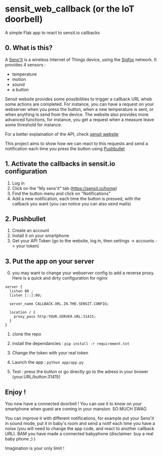 # sensit_web_callback (or the IoT doorbell)
A simple Flak app to react to sensit.io callbacks 

## 0. What is this?

A [Sens'it](https://sensit.io) is a wireless Internet of Things device, using the [Sigfox](http://www.sigfox.com) network. It provides 4 sensors :
 * temperature
 * motion
 * sound
 * a button

Sensit website provides some possibilities to trigger a callback URL wheb some actions are completed.
For instance, you can have a request on your webserver when you press the button, when a new temperature is sent, or when anything is send from the device. The website also provides more advanced functions, for instance, you get a request when a measure leave some threshold for instance. 

For a better explaination of the API, check [sensit website](https://api.sensit.io/v1/) 

This project aims to show how we can react to this requests and send a notification each time you press the button using [Pushbullet](http://www.pushbullet.com)

## 1. Activate the callbacks in sensit.io configuration

1. Log in
2. Click on the "My sens'it" tab  (https://sensit.io/home)
3. Find the button menu and click on "Notifications"
4. Add a new notification, each time the button is pressed, with the callback you want (you can notice you can also send mails)

## 2. Pushbullet

1. Create an account
2. Install it on your smartphone
3. Get your API Token (go to the website, log in, then settings -> accounts -> your token)

## 3. Put the app on your server

0. you may want to change your webserver config to add a reverse proxy. Here is a quick and dirty configuration for nginx

```nginx
server {                                                                    
  listen 80 ;                                                             
  listen [::]:80;                                                         
  
  server_name CALLBACK.URL.IN.THE.SENSIT.CONFIG;                                           
  
  location / {                                                            
    proxy_pass http:YOUR.SERVER.URL:31415;                                  
  }                                                                      
}  
```

1. clone the repo
2. install the dependancies : `pip install -r requirement.txt`

4. Change the token with your real token
5. Launch the app : `python app/app.py` 
6. Test : press the button or go directly go to the adress in your brower (your.URL/button:31415)

## Enjoy !
You now have a connected doorbell ! 
You can use it to know on your smartphone when guest are coming in your mansion.
SO MUCH SWAG

You can improve it with different notifications, for example put your Sens'it in sound mode, put it in baby's room and send a notif each time you have a noise (you will need to change the app code, and react to another callback URL). BAM you have made a connected babyphone (disclaimer: buy a real baby phone ;) ) 

Imagination is your only limit !
